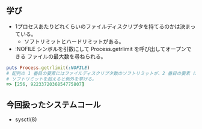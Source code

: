 ## 学び
- 1プロセスあたりどれくらいのファイルディスクリプタを持てるのかは決まっている。
  - ソフトリミットとハードリミットがある。
- :NOFILE シンボルを引数にして Process.getrlimit を呼び出してオープンできる ファイルの最大数を尋ねられる。
```ruby
puts Process.getrlimit(:NOFILE)
# 配列の 1 番目の要素にはファイルディスクリプタ数のソフトリミットが、2 番目の要素 にはファイルディスクリプタ数のハードリミットが格納されている。
# ソフトリミットを超えると例外を挙げる。
=> [256, 9223372036854775807]
```

## 今回扱ったシステムコール
- sysctl(8)
